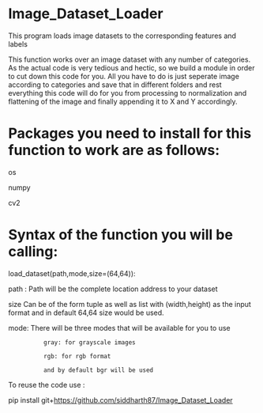 # Image_Dataset_Loader
This program loads image datasets to the corresponding features and labels

This function works over an image dataset with any number of categories. As the actual code is very tedious and hectic, so we build a module in order to cut down this code for you. All you have to do is just seperate image according to categories and save that in different folders and rest everything this code will do for you from processing to normalization and flattening of the image and finally appending it to X and Y accordingly.


# Packages you need to install for this function to work are as follows:
  os  
  
  numpy 
  
  cv2

# Syntax of the function you will be calling:
   
   load_dataset(path,mode,size=(64,64)):
   
   path : Path will be the complete location address to your dataset
   
   size Can be of the form tuple as well as list with (width,height) as the input format and in default 64,64 size would be used.
   
   mode: There will be three modes that will be available for you to use 
              
              gray: for grayscale images
              
              rgb: for rgb format
              
              and by default bgr will be used
              
To reuse the code use :

  pip install git+https://github.com/siddharth87/Image_Dataset_Loader

